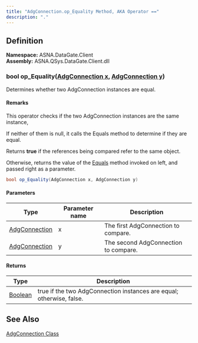 ```yaml
---
title: "AdgConnection.op_Equality Method, AKA Operator =="
description: "."
---
```


## Definition

**Namespace:** ASNA.DataGate.Client<br/>
**Assembly:** ASNA.QSys.DataGate.Client.dll


### bool op_Equality([AdgConnection x](/reference/datagate/datagate-client/adg-connection.html), [AdgConnection y](/reference/datagate/datagate-client/adg-connection.html))

Determines whether two AdgConnection instances are equal.


#### Remarks
This operator checks if the two AdgConnection instances are the same instance, 

If neither of them is null, it calls the Equals method to determine if they are equal.

Returns **true** if the references being compared refer to the same object.

Otherwise, returns the value of the [Equals](/reference/datagate/datagate-client/adg-connection-equals.html) method invoked on left, and passed right as a parameter.



```cs
bool op_Equality(AdgConnection x, AdgConnection y)
```

#### Parameters

| Type | Parameter name | Description
| --- | --- | ---
| [AdgConnection](/reference/datagate/datagate-client/adg-connection.html) | x | The first AdgConnection to compare.
| [AdgConnection](/reference/datagate/datagate-client/adg-connection.html) | y | The second AdgConnection to compare.

#### Returns

| Type | Description
| --- | ---
| [Boolean](https://docs.microsoft.com/en-us/dotnet/api/system.boolean) | true if the two AdgConnection instances are equal; otherwise, false.



## See Also

[AdgConnection Class](adg-connection.html)